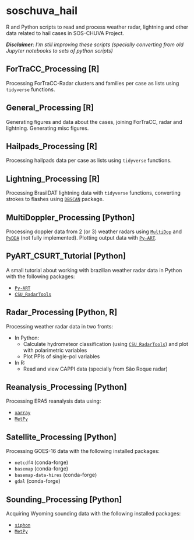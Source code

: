 # soschuva_hail
R and Python scripts to read and process weather radar, lightning and other data related to hail cases in SOS-CHUVA Project.

***Disclaimer**: I'm still improving these scripts (specially converting from old Jupyter notebooks to sets of python scripts)*

## ForTraCC_Processing [R]
Processing ForTraCC-Radar clusters and families per case as lists using `tidyverse` functions.

## General_Processing [R]
Generating figures and data about the cases, joining ForTraCC, radar and lightning. Generating misc figures.

## Hailpads_Processing [R]
Processing hailpads data per case as lists using `tidyverse` functions.

## Lightning_Processing [R]
Processing BrasilDAT lightning data with `tidyverse` functions, converting strokes to flashes using [`DBSCAN`](https://github.com/mhahsler/dbscan) package.

## MultiDoppler_Processing [Python]
Processing doppler data from 2 (or 3) weather radars using [`MultiDop`](https://github.com/nasa/MultiDop) and [`PyDDA`](https://github.com/openradar/PyDDA) (not fully implemented). Plotting output data with [`Py-ART`](https://github.com/ARM-DOE/pyart).

## PyART_CSURT_Tutorial [Python]
A small tutorial about working with brazilian weather radar data in Python with the following packages:

- [`Py-ART`](https://github.com/ARM-DOE/pyart)
- [`CSU_RadarTools`](https://github.com/CSU-Radarmet/CSU_RadarTools)

## Radar_Processing [Python, R]
Processing weather radar data in two fronts:
- In Python:
  - Calculate hydrometeor classification (using [`CSU_RadarTools`](https://github.com/CSU-Radarmet/CSU_RadarTools)) and plot with polarimetric variables
  - Plot PPIs of single-pol variables
- In R:
  - Read and view CAPPI data (specially from São Roque radar)

## Reanalysis_Processing [Python]
Processing ERA5 reanalysis data using:

- [`xarray`](http://xarray.pydata.org/en/stable/)
- [`MetPy`](https://unidata.github.io/MetPy/latest/index.html)

## Satellite_Processing [Python]
Processing GOES-16 data with the following installed packages:

- `netcdf4` (conda-forge)
- `basemap` (conda-forge)
- `basemap-data-hires` (conda-forge)
- `gdal` (conda-forge)

## Sounding_Processing [Python]
Acquiring Wyoming sounding data with the following installed packages:

- [`siphon`](https://github.com/Unidata/siphon)
- [`MetPy`](https://github.com/Unidata/MetPy)
